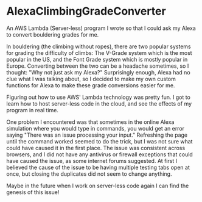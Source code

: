 # AlexaClimbingGradeConverter
An AWS Lambda (Server-less) program I wrote so that I could ask my Alexa to convert bouldering grades for me.

In bouldering (the climbing without ropes), there are two popular systems for grading the difficulty of climbs: The V-Grade system which is the most popular in the US, and the Font Grade system which is mostly popular in Europe. Converting between the two can be a headache sometimes, so I thought: "Why not just ask my Alexa?" Surprisingly enough, Alexa had no clue what I was talking about, so I decided to make my own custom functions for Alexa to make these grade conversions easier for me.

Figuring out how to use AWS' Lambda technology was pretty fun. I got to learn how to host server-less code in the cloud, and see the effects of my program in real time. 

One problem I encountered was that sometimes in the online Alexa simulation where you would type in commands, you would get an error saying "There was an issue processing your input." Refreshing the page until the command worked seemed to do the trick, but I was not sure what could have caused it in the first place. The issue was consistent across browsers, and I did not have any antivirus or firewall exceptions that could have caused the issue, as some internet forums suggested. At first I believed the cause of the issue to be having multiple testing tabs open at once, but closing the duplicates did not seem to change anything. 

Maybe in the future when I work on server-less code again I can find the genesis of this issue!
